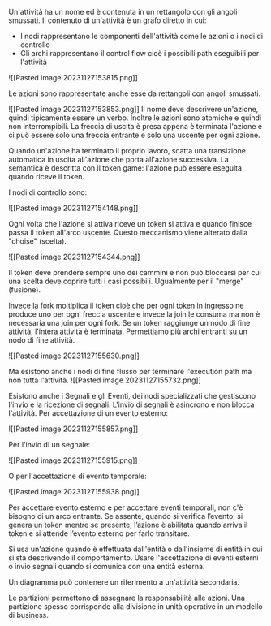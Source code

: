 Un'attività ha un nome ed è contenuta in un rettangolo con gli angoli smussati.
Il contenuto di un'attività è un grafo diretto in cui:
- I nodi rappresentano le componenti dell'attività come le azioni o i nodi di controllo
- Gli archi rappresentano il control flow cioè i possibili path eseguibili per l'attività

![[Pasted image 20231127153815.png]]

Le azioni sono rappresentate anche esse da rettangoli con angoli smussati.

![[Pasted image 20231127153853.png]]
 Il nome deve descrivere un'azione, quindi tipicamente essere un verbo. Inoltre le azioni sono atomiche e quindi non interrompibili.
 La freccia di uscita è presa appena è terminata l'azione e ci può essere solo una freccia entrante e solo una uscente per ogni azione.

Quando un'azione ha terminato il proprio lavoro, scatta una transizione automatica in uscita all'azione che porta all'azione successiva.
La semantica è descritta con il token game: l'azione può essere eseguita quando riceve il token.

I nodi di controllo sono:

![[Pasted image 20231127154148.png]]

Ogni volta che l'azione si attiva riceve un token si attiva e quando finisce passa il token all'arco uscente. Questo meccanismo viene alterato dalla "choise" (scelta).

![[Pasted image 20231127154344.png]]

Il token deve prendere sempre uno dei cammini e non può bloccarsi per cui una scelta deve coprire tutti i casi possibili. Ugualmente per il "merge" (fusione).

Invece la fork moltiplica il token cioè che per ogni token in ingresso ne produce uno per ogni freccia uscente e invece la join le consuma ma non è necessaria una join per ogni fork.
Se un token raggiunge un nodo di fine attività, l'intera attività è terminata.
Permettiamo più archi entranti su un nodo di fine attività.

![[Pasted image 20231127155630.png]]

Ma esistono anche i nodi di fine flusso per terminare l'execution path ma non tutta l'attività.
![[Pasted image 20231127155732.png]]

Esistono anche i Segnali e gli Eventi, dei nodi specializzati che gestiscono l'invio e la ricezione di segnali. L'invio di segnali è asincrono e non blocca l'attività.
Per accettazione di un evento esterno:

![[Pasted image 20231127155857.png]]

Per l'invio di un segnale:

![[Pasted image 20231127155915.png]]

O per l'accettazione di evento temporale:

![[Pasted image 20231127155938.png]]

Per accettare evento esterno e per accettare eventi temporali, non c'è bisogno di un arco entrante.
Se assente, quando si verifica l’evento, si genera un token mentre se presente, l’azione è abilitata quando arriva il token e si attende l’evento esterno per farlo transitare.

Si usa un'azione quando è effettuata dall'entità o dall'insieme di entità in cui si sta descrivendo il comportamento.
Usare l'accettazione di eventi esterni o invio segnali quando si comunica con una entità esterna.

Un diagramma può contenere un riferimento a un'attività secondaria.

Le partizioni permettono di assegnare la responsabilità alle azioni.
Una partizione spesso corrisponde alla divisione in unità operative in un modello di business.
